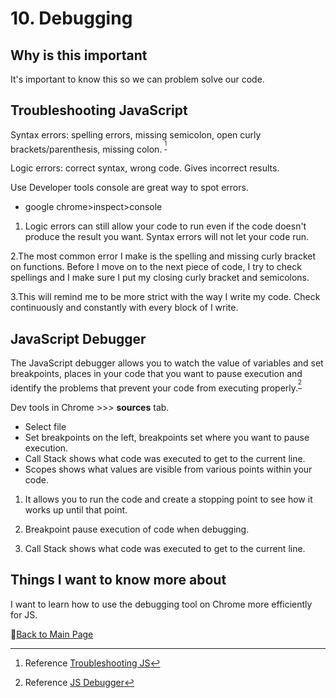 # 10. Debugging

## Why is this important

It's important to know this so we can problem solve our code.

## Troubleshooting JavaScript

Syntax errors: spelling errors, missing semicolon, open curly brackets/parenthesis, missing colon. <sup>[^1]</sup>

Logic errors: correct syntax, wrong code. Gives incorrect results.

Use Developer tools console are great way to spot errors.

- google chrome>inspect>console

1. Logic errors can still allow your code to run even if the code doesn't produce the result you want. Syntax errors will not let your code run.

2.The most common error I make is the spelling and missing curly bracket on functions. Before I move on to the next piece of code, I try to check spellings and I make sure I put my closing curly bracket and semicolons.

3.This will remind me to be more strict with the way I write my code. Check continuously and constantly with every block of I write.

## JavaScript Debugger

The JavaScript debugger allows you to watch the value of variables and set breakpoints, places in your code that you want to pause execution and identify the problems that prevent your code from executing properly.<sup>[^2]</sup>

Dev tools in Chrome >>> **sources** tab.

- Select file
- Set breakpoints on the left, breakpoints set where you want to pause execution.
- Call Stack shows what code was executed to get to the current line.
- Scopes shows what values are visible from various points within your code.

1. It allows you to run the code and create a stopping point to see how it works up until that point.

2. Breakpoint pause execution of code when debugging.

3. Call Stack shows what code was executed to get to the current line.

## Things I want to know more about

I want to learn how to use the debugging tool on Chrome more efficiently for JS.

[^1]: Reference [Troubleshooting JS](https://developer.mozilla.org/en-US/docs/Learn/JavaScript/First_steps/What_went_wrong)

[^2]: Reference [JS Debugger](https://developer.mozilla.org/en-US/docs/Learn/Common_questions/What_are_browser_developer_tools#the_javascript_debugger)
 
📔[Back to Main Page](../README.md)
